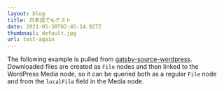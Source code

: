 ```yaml
---
layout: blog
title: 日本語でもテスト
date: 2021-05-30T02:45:14.927Z
thumbnail: default.jpg
url: test-again
---
```

The following example is pulled from [gatsby-source-wordpress](https://github.com/gatsbyjs/gatsby/tree/master/packages/gatsby-source-wordpress). Downloaded files are created as `File` nodes and then linked to the WordPress Media node, so it can be queried both as a regular `File` node and from the `localFile` field in the Media node.

```

```